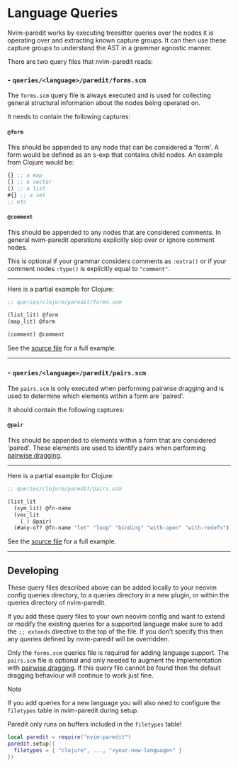 # Language Queries

Nvim-paredit works by executing treesitter queries over the nodes it is operating over and extracting known capture
groups. It can then use these capture groups to understand the AST in a grammar agnostic manner.

There are two query files that nvim-paredit reads:

### - `queries/<language>/paredit/forms.scm`

The `forms.scm` query file is always executed and is used for collecting general structural information about the nodes
being operated on.

It needs to contain the following captures:

#### `@form`

This should be appended to any node that can be considered a 'form'. A form would be defined as an s-exp that contains
child nodes. An example from Clojure would be:

```clojure
{} ;; a map
[] ;; a vector
() ;; a list
#{} ;; a set
;; etc
```

#### `@comment`

This should be appended to any nodes that are considered comments. In general nvim-paredit operations explicitly skip
over or ignore comment nodes.

This is optional if your grammar considers comments as `:extra()` or if your comment nodes `:type()` is explicitly equal
to `"comment"`.

---

Here is a partial example for Clojure:

```scm
;; queries/clojure/paredit/forms.scm

(list_lit) @form
(map_lit) @form

(comment) @comment
```

See the [source file](../queries/clojure/paredit/forms.scm) for a full example.

---

### - `queries/<language>/paredit/pairs.scm`

The `pairs.scm` is only executed when performing pairwise dragging and is used to determine which elements within a form
are 'paired'.

It should contain the following captures:

#### `@pair`

This should be appended to elements within a form that are considered 'paired'. These elements are used to identify
pairs when performing [pairwise dragging](../README.md#pairwise-dragging).

---

Here is a partial example for Clojure:

```scm
;; queries/clojure/paredit/pairs.scm

(list_lit 
  (sym_lit) @fn-name
  (vec_lit
    (_) @pair)
  (#any-of? @fn-name "let" "loop" "binding" "with-open" "with-redefs"))
```

See the [source file](../queries/clojure/paredit/pairs.scm) for a full example.

---

## Developing

These query files described above can be added locally to your neovim config queries directory, to a queries directory
in a new plugin, or within the queries directory of nvim-paredit.

If you add these query files to your own neovim config and want to extend or modify the existing queries for a supported
language make sure to add the `;; extends` directive to the top of the file. If you don't specify this then any queries
defined by nvim-paredit will be overridden.

Only the `forms.scm` queries file is required for adding language support. The `pairs.scm` file is optional and only
needed to augment the implementation with [pairwise dragging](../README.md#pairwise-dragging). If this query file cannot
be found then the default dragging behaviour will continue to work just fine.

> [!NOTE]
>
> If you add queries for a new language you will also need to configure the `filetypes` table in nvim-paredit during
> setup.
>
> Paredit only runs on buffers included in the `filetypes` table!

```lua
local paredit = require("nvim-paredit")
paredit.setup({
  filetypes = { "clojure", ..., "<your-new-language>" }
})
```
